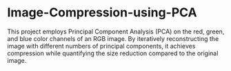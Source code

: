 # Image-Compression-using-PCA
This project employs Principal Component Analysis (PCA) on the red, green, and blue color channels of an RGB image. By iteratively reconstructing the image with different numbers of principal components, it achieves compression while quantifying the size reduction compared to the original image.
